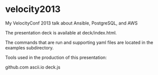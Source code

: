 velocity2013
============

My VelocityConf 2013 talk about Ansible, PostgreSQL, and AWS

The presentation deck is available at deck/index.html.

The commands that are run and supporting yaml files are located in the examples subdirectory.

Tools used in the production of this presentation:

github.com
ascii.io
deck.js

